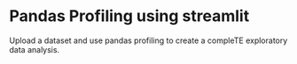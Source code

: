# Pandas Profiling using streamlit

Upload a dataset and use pandas profiling to create a compleTE exploratory data analysis.
